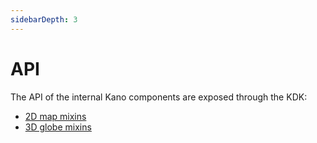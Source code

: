 ```yaml
---
sidebarDepth: 3
---
```


# API

The API of the internal Kano components are exposed through the KDK:
* [2D map mixins](../kmap/mixins.md#map)
* [3D globe mixins](../kmap/mixins.md#globe)